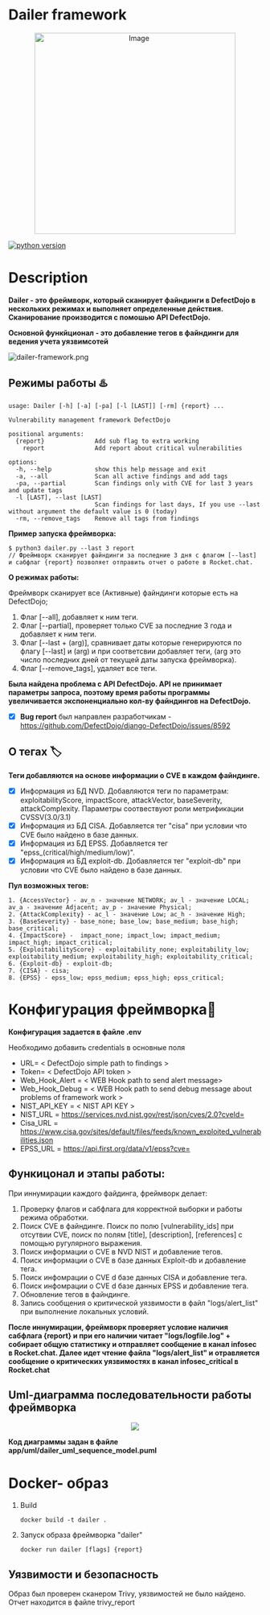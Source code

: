 # Dailer framework

<p align="center">
      <img src="app/images/Dailer.png" alt="Image" width="400" />
</p>

[![python version](https://img.shields.io/badge/Python-3.11%2B-brightgreen)](https://www.python.org/downloads/)


# Description
**Dailer - это фреймворк, который сканирует файндинги в DefectDojo в нескольких режимах и выполняет определенные действия. Сканирование производится с помошью API DefectDojo.** 

**Основной функйционал - это добавление тегов в файндинги для ведения учета уязвимсотей**

![dailer-framework.png](app/images/dailer-framework.png)

## Режимы работы ♨️
```console
usage: Dailer [-h] [-a] [-pa] [-l [LAST]] [-rm] {report} ...

Vulnerability management framework DefectDojo

positional arguments:
  {report}              Add sub flag to extra working
    report              Add report about critical vulnerabilities

options:
  -h, --help            show this help message and exit
  -a, --all             Scan all active findings and add tags
  -pa, --partial        Scan findings only with CVE for last 3 years and update tags
  -l [LAST], --last [LAST]
                        Scan findings for last days, If you use --last without argument the default value is 0 (today)
  -rm, --remove_tags    Remove all tags from findings

```
**Пример запуска фреймворка:**
```console
$ python3 dailer.py --last 3 report 
// Фреймворк сканирует файндинги за последние 3 дня с флагом [--last] и сабфлаг {report} позволяет отправить отчет о работе в Rocket.chat.
```
**О режимах работы:**

Фреймворк сканирует все (Активные) файндинги которые есть на DefectDojo;
  1. Флаг [--all], добавляет к ним теги.
  2. Флаг [--partial], проверяет только CVE за последние 3 года и добавляет к ним теги.
  3. Флаг [--last + (arg)], сравнивает даты которые генерируются по флагу [--last] и (arg) и при соответсвии добавляет теги, (arg это число последних дней от текущей даты запуска фреймворка). 
  4. Флаг [--remove_tags], удаляет все теги.

**Была найдена проблема с API DefectDojo. API не принимает параметры запроса, поэтому время работы программы увеличивается экспоненциально кол-ву файндингов на DefectDojo.**

- [x] **Bug report** был направлен разработчикам - https://github.com/DefectDojo/django-DefectDojo/issues/8592

## О тегах 🏷️
**Теги добавляются на основе информации о CVE в каждом файндинге.**
  - [x] Информация из БД NVD. Добавляются теги по параметрам: exploitabilityScore, impactScore, attackVector, baseSeverity, attackComplexity. Параметры соотвествуют роли метрификации CVSSV(3.0/3.1)
  - [x] Информация из БД CISA. Добавляется тег "cisa" при условии что СVE было найдено в базе данных.
  - [x] Информация из БД EPSS. Добавляется тег "epss_(critical/high/medium/low)".
  - [x] Информация из БД exploit-db. Добавляется тег "exploit-db" при условии что СVE было найдено в базе данных.

**Пул возможных тегов:**

    1. {AccessVector} - av_n - значение NETWORK; av_l - значение LOCAL; av_a - значение Adjacent; av_p - значение Physical;
    2. {AttackComplexity} - ac_l - значение Low; ac_h - значение High;
    3. {BaseSeverity} - base_none; base_low; base_medium; base_high; base_critical;
    4. {ImpactScore} -  impact_none; impact_low; impact_medium; impact_high; impact_critical;
    5. {ExploitabilityScore} - exploitability_none; exploitability_low; exploitability_medium; exploitability_high; exploitability_critical;
    6. {Exploit-db} - exploit-db;
    7. {CISA} - cisa;
    8. {EPSS} - epss_low; epss_medium; epss_high; epss_critical;

# Конфигурация фреймворка🔧

**Конфигурация задается в файле .env**

Необходимо добавить credentials в основные поля

* URL= < DefectDojo simple path to findings >
* Token= < DefectDojo API token >
* Web_Hook_Alert = < WEB Hook path to send alert message>
* Web_Hook_Debug = < WEB Hook path to send debug message about problems of framework work >
* NIST_API_KEY = < NIST API KEY >
* NIST_URL = https://services.nvd.nist.gov/rest/json/cves/2.0?cveId=
* Cisa_URL = https://www.cisa.gov/sites/default/files/feeds/known_exploited_vulnerabilities.json
* EPSS_URL = https://api.first.org/data/v1/epss?cve=

## Функицонал и этапы работы: 
При иннумирации каждого файдинга, фреймворк делает:
  
1. Проверку флагов и сабфлага для корректной выборки и работы режима обработки.
2. Поиск CVE в файндинге. Поиск по полю [vulnerability_ids] при отсутвии CVE, поиск по полям [title], [description], [references] c помощью ругулярного выражения.
3. Поиск информации о CVE в NVD NIST и добавление тегов.
4. Поиск информации о CVE в базе данных Exploit-db и добавление тега.
5. Поиск инфомрации о CVE d базе данных CISA и добавление тега.
6. Поиск инфомрации о CVE d базе данных EPSS и добавление тега.
7. Обновление тегов в файндинге.
8. Запись сообщения о критической уязвимости в файл "logs/alert_list" при выполнение локальных условий.

**После иннумирации, фреймворк проверяет условие наличия сабфлага {report} и при его наличии читает "logs/logfile.log" + собирает общую статистику и отправляет сообщение в канал infosec в Rocket.chat. Далее идет чтение файла "logs/alert_list" и отравляется сообщение о критических уязвимостях в канал infosec_critical в Rocket.chat**

## Uml-диаграмма последовательности работы фреймворка

<p align="center">
      <img src="app/uml/dailer_uml.svg"/>
</p>

**Код диаграммы задан в файле app/uml/dailer_uml_sequence_model.puml**

# Docker- образ
1.  Build
    ```console
    docker build -t dailer .
    ```
2. Запуск образа фреймворка "dailer"
    ```console
    docker run dailer [flags] {report}
    ```

## Уязвимости и безопасность

Образ был проверен сканером Trivy, уязвимостей не было найдено. Отчет находится в файле trivy_report

